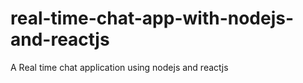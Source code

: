 # real-time-chat-app-with-nodejs-and-reactjs

A Real time chat application using nodejs and reactjs
